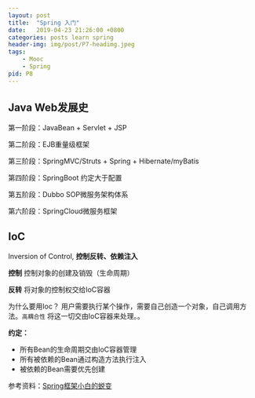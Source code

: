 ```yaml
---
layout: post
title:  "Spring 入门"
date:   2019-04-23 21:26:00 +0800
categories: posts learn spring
header-img: img/post/P7-headimg.jpeg
tags:
    - Mooc
    - Spring
pid: P8
---
```


## Java Web发展史
第一阶段：JavaBean + Servlet + JSP

第二阶段：EJB重量级框架

第三阶段：SpringMVC/Struts + Spring + Hibernate/myBatis

第四阶段：SpringBoot 约定大于配置

第五阶段：Dubbo SOP微服务架构体系

第六阶段：SpringCloud微服务框架

## IoC
Inversion of Control, **控制反转、依赖注入**

**控制**
  控制对象的创建及销毁（生命周期）
  
**反转**
  将对象的控制权交给IoC容器


为什么要用Ioc？
   用户需要执行某个操作，需要自己创造一个对象，自己调用方法。`高耦合性`
   将这一切交由IoC容器来处理。。

**约定：**
- 所有Bean的生命周期交由IoC容器管理
- 所有被依赖的Bean通过构造方法执行注入
- 被依赖的Bean需要优先创建

   
   

  
  



参考资料：[Spring框架小白的蜕变][Spring框架小白的蜕变]

[Spring框架小白的蜕变]:https://www.imooc.com/learn/1108
